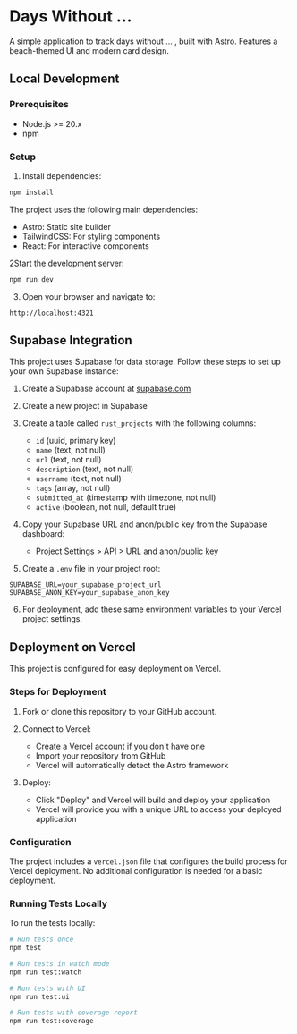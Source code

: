 # Days Without ...

A simple application to track days without ... , built with Astro. Features a beach-themed UI and modern card design.

## Local Development

### Prerequisites

- Node.js >= 20.x
- npm 

### Setup

1. Install dependencies:
```bash
npm install
```

The project uses the following main dependencies:
- Astro: Static site builder
- TailwindCSS: For styling components
- React: For interactive components

2Start the development server:
```bash
npm run dev
```

3. Open your browser and navigate to:
```
http://localhost:4321
```

## Supabase Integration

This project uses Supabase for data storage. Follow these steps to set up your own Supabase instance:

1. Create a Supabase account at [supabase.com](https://supabase.com)
2. Create a new project in Supabase
3. Create a table called `rust_projects` with the following columns:
   - `id` (uuid, primary key)
   - `name` (text, not null)
   - `url` (text, not null)
   - `description` (text, not null)
   - `username` (text, not null)
   - `tags` (array, not null)
   - `submitted_at` (timestamp with timezone, not null)
   - `active` (boolean, not null, default true)

4. Copy your Supabase URL and anon/public key from the Supabase dashboard:
   - Project Settings > API > URL and anon/public key

5. Create a `.env` file in your project root:
```
SUPABASE_URL=your_supabase_project_url
SUPABASE_ANON_KEY=your_supabase_anon_key
```

6. For deployment, add these same environment variables to your Vercel project settings.

## Deployment on Vercel

This project is configured for easy deployment on Vercel.

### Steps for Deployment

1. Fork or clone this repository to your GitHub account.

2. Connect to Vercel:
   - Create a Vercel account if you don't have one
   - Import your repository from GitHub
   - Vercel will automatically detect the Astro framework

3. Deploy:
   - Click "Deploy" and Vercel will build and deploy your application
   - Vercel will provide you with a unique URL to access your deployed application

### Configuration

The project includes a `vercel.json` file that configures the build process for Vercel deployment. No additional configuration is needed for a basic deployment.

### Running Tests Locally

To run the tests locally:

```bash
# Run tests once
npm test

# Run tests in watch mode
npm run test:watch

# Run tests with UI
npm run test:ui

# Run tests with coverage report
npm run test:coverage
```
